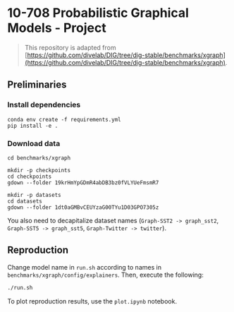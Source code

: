 # 10-708 Probabilistic Graphical Models - Project

> This repository is adapted from [https://github.com/divelab/DIG/tree/dig-stable/benchmarks/xgraph](https://github.com/divelab/DIG/tree/dig-stable/benchmarks/xgraph). 


## Preliminaries

### Install dependencies

```shell
conda env create -f requirements.yml
pip install -e .
```

### Download data

```shell
cd benchmarks/xgraph

mkdir -p checkpoints
cd checkpoints
gdown --folder 19krHmYpGDmR4abDB3bz0fVLYUeFmsmR7

mkdir -p datasets
cd datasets
gdown --folder 1dt0aGMBvCEUYzaG00TYu1D03GPO7305z
```

You also need to decapitalize dataset names (`Graph-SST2 -> graph_sst2`, `Graph-SST5 -> graph_sst5`, `Graph-Twitter -> twitter`). 


## Reproduction

Change model name in `run.sh` according to names in `benchmarks/xgraph/config/explainers`. Then, execute the following:

```bash
./run.sh
```

To plot reproduction results, use the `plot.ipynb` notebook. 
